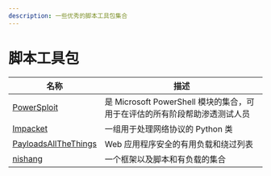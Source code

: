 ```yaml
---
description: 一些优秀的脚本工具包集合
---
```


# 脚本工具包

| 名称                                                                          | 描述                                               |
| --------------------------------------------------------------------------- | ------------------------------------------------ |
| [PowerSploit](https://github.com/PowerShellMafia/PowerSploit)               | 是 Microsoft PowerShell 模块的集合，可用于在评估的所有阶段帮助渗透测试人员 |
| [Impacket](https://github.com/SecureAuthCorp/impacket)                      | 一组用于处理网络协议的 Python 类                             |
| [PayloadsAllTheThings](https://github.com/swisskyrepo/PayloadsAllTheThings) | Web 应用程序安全的有用负载和绕过列表                             |
| [nishang](https://github.com/samratashok/nishang)                           | 一个框架以及脚本和有负载的集合                                  |
